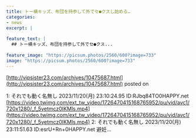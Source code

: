 ```yaml
---
title: トー横キッズ、布団を持参して外でセ●クスし始める…
categories:
- news
excerpt: |
  
feature_text: |
  ## トー横キッズ、布団を持参して外でセ●クス...
  
feature_image: "https://picsum.photos/2560/600?image=733"
image: "https://picsum.photos/2560/600?image=733"
---
```


[http://vipsister23.com/archives/10475687.html](http://vipsister23.com/archives/10475687.html)
posted on 

<!--more-->

1: それでも動く名無し 2023/11/20(月) 23:10:24.95 ID:RJbq84TO0HAPPY.net [https://video.twimg.com/ext_tw_video/1726470415168765952/pu/vid/avc1/720x1280/_f_5yetmcz0IKMls.mp4](https://video.twimg.com/ext_tw_video/1726470415168765952/pu/vid/avc1/720x1280/_f_5yetmcz0IKMls.mp4) 2: それでも動く名無し 2023/11/20(月) 23:11:51.63 ID:esrU+Rn+0HAPPY.net 避妊...
